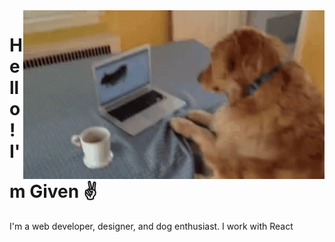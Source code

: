 <img align="right" height="270px" alt="GIF" src="./dog.gif" />

# Hello! I'm Given ✌️

I'm a web developer, designer, and dog enthusiast.
I work with React 
